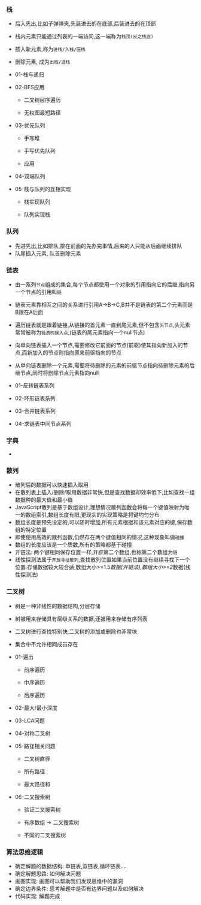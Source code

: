 ### 栈
  - 后入先出,比如子弹弹夹,先装进去的在底部,后装进去的在顶部
  - 栈内元素只能通过列表的一端访问,这一端称为``栈顶(反之栈底)``
  - 插入新元素,称为``进栈/入栈/压栈``
  - 删除元素, 成为``出栈/退栈``

  - 01-栈与递归

  - 02-BFS应用
    - 二叉树层序遍历

    - 无权图最短路径

  - 03-优先队列
    - 手写堆

    - 手写优先队列

    - 应用
  
  - 04-双端队列

  - 05-栈与队列的互相实现
    - 栈实现队列

    - 队列实现栈

### 队列
  - 先进先出,比如排队,排在前面的先办完事情,后来的人只能从后面继续排队
  - 队尾插入元素, 队首删除元素

### 链表
  - 由一系列``节点``组成的集合,每个节点都使用一个对象的引用指向它的后继,指向另一个节点的引用叫``链``
  - 链表元素靠相互之间的关系进行引用A->B->C,B并不是链表的第二个元素而是B跟在A后面
  - 遍历链表就是跟着链接,从链接的首元素一直到尾元素,但不包含``头节点``,头元素常常被称为``链表的接入点``,(链表的尾元素指向一个null节点)
  - 向单向链表插入一个节点,需要修改它前面的节点(前驱)使其指向新加入的节点,而新加入的节点则指向原来前驱指向的节点
  - 从单向链表删除一个元素,需要将待删除的元素的前驱节点指向待删除元素的后继节点,同时将删除节点元素指向null

  - 01-反转链表系列

  - 02-环形链表系列

  - 03-合并链表系列

  - 04-求链表中间节点系列

### 字典
  -

### 散列
  - 散列后的数据可以快速插入取用
  - 在散列表上插入/删除/取用数据非常快,但是查找数据却效率低下,比如查找一组数据种的最大值和最小值
  - JavaScript散列是基于数组设计,理想情况散列函数会将每一个键值映射为唯一的数组索引,数组长度有限,更现实的实现策略是将键均匀分布
  - 数组长度是预先设定的,可以随时增加,所有元素根据和该元素对应的键,保存数组的特定位置
  - 即使使用高效的散列函数,仍然存在两个键值相同的情况,这种现象叫做``碰撞``
  - 数组的长度应该是一个质数,所有的策略都基于碰撞
  - 开链法: 两个键相同保存位置一样,开辟第二个数组,也称第二个数组为``链``
  - 线性探测法属于``开放寻址散列``,查找散列位置如果当前位置没有继续寻找下一个位置.存储数据较大较合适,数组大小>=1.5*数据(开链法),数组大小>=2*数据(线性探测法)

### 二叉树
  - 树是一种非线性的数据结构,分层存储
  - 树被用来存储具有层级关系的数据,还被用来存储有序列表
  - 二叉树进行查找特别快,二叉树的添加或删除也非常块
  - 集合中不允许相同成员存在

  - 01-遍历
    - 前序遍历

    - 中序遍历

    - 后序遍历
  
  - 02-最大/最小深度

  - 03-LCA问题

  - 04-对称二叉树

  - 05-路径相关问题
    - 二叉树直径

    - 所有路径

    - 最大路径和

  - 06-二叉搜索树
    - 验证二叉搜索树

    - 有序数组 -> 二叉搜索树

    - 不同的二叉搜索树

### 算法思维逻辑
  - 确定解题的数据结构: 单链表,双链表,循环链表....
  - 确定解题思路: 如何解决问题
  - 画图实现: 画图可以帮助我们发现思维中的漏洞
  - 确定边界条件: 思考解题中是否有边界问题以及如何解决
  - 代码实现: 解题完成
